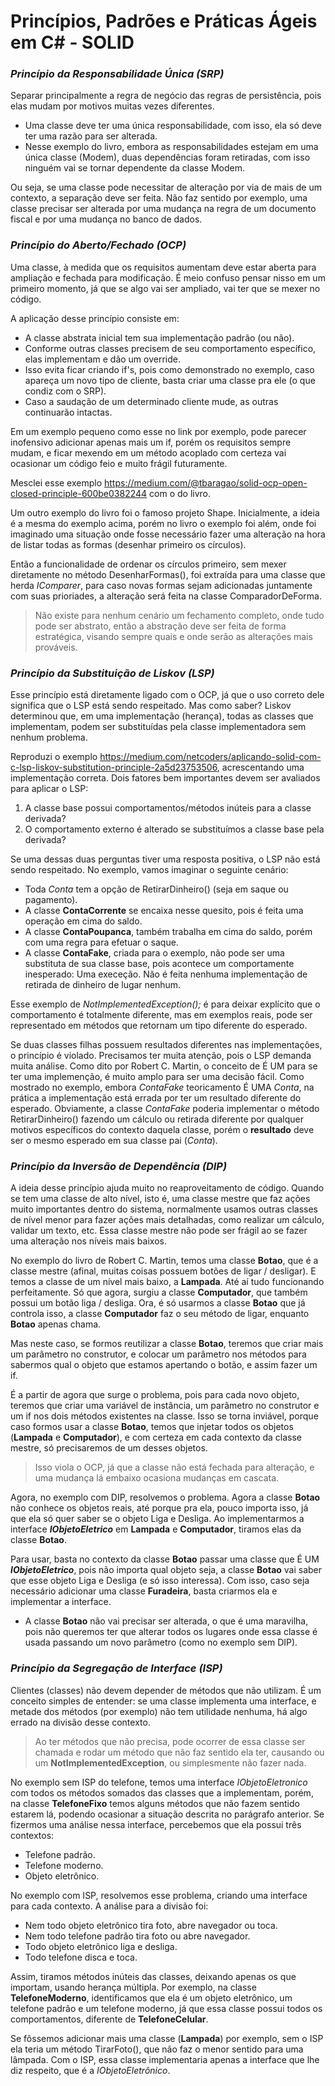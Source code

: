 Princípios, Padrões e Práticas Ágeis em C# - SOLID
=====

### *Princípio da Responsabilidade Única (SRP)*
Separar principalmente a regra de negócio das regras de persistência, pois elas mudam por motivos muitas vezes diferentes.

* Uma classe deve ter uma única responsabilidade, com isso, ela só deve ter uma razão para ser alterada.
* Nesse exemplo do livro, embora as responsabilidades estejam em uma única classe (Modem), duas dependências foram retiradas, com isso ninguém vai se tornar dependente da classe Modem.

Ou seja, se uma classe pode necessitar de alteração por via de mais de um contexto, a separação deve ser feita. Não faz sentido por exemplo, uma classe precisar ser alterada por uma mudança na regra de um documento fiscal e por uma mudança no banco de dados.

### *Princípio do Aberto/Fechado (OCP)*
Uma classe, à medida que os requisitos aumentam deve estar aberta para ampliação e fechada para modificação. É meio confuso pensar nisso em um primeiro momento, já que se algo vai ser ampliado, vai ter que se mexer no código.

A aplicação desse princípio consiste em:
* A classe abstrata inicial tem sua implementação padrão (ou não).
* Conforme outras classes precisem de seu comportamento específico, elas implementam e dão um override.
* Isso evita ficar criando if's, pois como demonstrado no exemplo, caso apareça um novo tipo de cliente, basta criar uma classe pra ele (o que condiz com o SRP).
* Caso a saudação de um determinado cliente mude, as outras continuarão intactas.

Em um exemplo pequeno como esse no link por exemplo, pode parecer inofensivo adicionar apenas mais um if, porém os requisitos sempre mudam, e ficar mexendo em um método acoplado com certeza vai ocasionar um código feio e muito frágil futuramente.

Mesclei esse exemplo https://medium.com/@tbaragao/solid-ocp-open-closed-principle-600be0382244 com o do livro.

Um outro exemplo do livro foi o famoso projeto Shape. Inicialmente, a ideia é a mesma do exemplo acima, porém no livro o exemplo foi além, onde foi imaginado uma situação onde fosse necessário fazer uma alteração na hora de listar todas as formas (desenhar primeiro os círculos).

Então a funcionalidade de ordenar os círculos primeiro, sem mexer diretamente no método DesenharFormas(), foi extraída para uma classe que herda _IComparer_, para caso novas formas sejam adicionadas juntamente com suas prioriades, a alteração será feita na classe ComparadorDeForma.

> Não existe para nenhum cenário um fechamento completo, onde tudo pode ser abstrato, então a abstração deve ser feita de forma estratégica, visando sempre quais e onde serão as alterações mais prováveis.

### *Princípio da Substituição de Liskov (LSP)*
Esse princípio está diretamente ligado com o OCP, já que o uso correto dele significa que o LSP está sendo respeitado. Mas como saber?
Liskov determinou que, em uma implementação (herança), todas as classes que implementam, podem ser substituídas pela classe implementadora sem nenhum problema.

Reproduzi o exemplo https://medium.com/netcoders/aplicando-solid-com-c-lsp-liskov-substitution-principle-2a5d23753506, acrescentando uma implementação correta.
Dois fatores bem importantes devem ser avaliados para aplicar o LSP:
1. A classe base possui comportamentos/métodos inúteis para a classe derivada?
2. O comportamento externo é alterado se substituímos a classe base pela derivada?

Se uma dessas duas perguntas tiver uma resposta positiva, o LSP não está sendo respeitado. No exemplo, vamos imaginar o seguinte cenário:
- Toda _Conta_ tem a opção de RetirarDinheiro() (seja em saque ou pagamento).
- A classe __ContaCorrente__ se encaixa nesse quesito, pois é feita uma operação em cima do saldo.
- A classe __ContaPoupanca__, também trabalha em cima do saldo, porém com uma regra para efetuar o saque.
- A classe __ContaFake__, criada para o exemplo, não pode ser uma substituta de sua classe base, pois acontece um comportamente inesperado: Uma execeção. Não é feita nenhuma implementação de retirada de dinheiro de lugar nenhum.

Esse exemplo de *NotImplementedException();* é para deixar explícito que o comportamento é totalmente diferente, mas em exemplos reais, pode ser representado em métodos que retornam um tipo diferente do esperado.

Se duas classes filhas possuem resultados diferentes nas implementações, o princípio é violado.
Precisamos ter muita atenção, pois o LSP demanda muita análise. Como dito por Robert C. Martin, o conceito de É UM para se ter uma implemenção, é muito amplo para ser uma decisão fácil. Como mostrado no exemplo, embora _ContaFake_ teoricamento É UMA _Conta_, na prática a implementação está errada por ter um resultado diferente do esperado. 
Obviamente, a classe _ContaFake_ poderia implementar o método RetirarDinheiro() fazendo um cálculo ou retirada diferente por qualquer motivos específicos do contexto daquela classe, porém o __resultado__ deve ser o mesmo esperado em sua classe pai (_Conta_).

### *Princípio da Inversão de Dependência (DIP)*
A ideia desse princípio ajuda muito no reaproveitamento de código. Quando se tem uma classe de alto nível, isto é, uma classe mestre que faz ações muito importantes dentro do sistema, normalmente usamos outras classes de nível menor para fazer ações mais detalhadas, como realizar um cálculo, validar um texto, etc. Essa classe mestre não pode ser frágil ao se fazer uma alteração nos níveis mais baixos.

No exemplo do livro de Robert C. Martin, temos uma classe __Botao__, que é a classe mestre (afinal, muitas coisas possuem botões de ligar / desligar). E temos a classe de um nível mais baixo, a __Lampada__. Até aí tudo funcionando perfeitamente.
Só que agora, surgiu a classe __Computador__, que também possui um botão liga / desliga. Ora, é só usarmos a classe __Botao__ que já controla isso, a classe __Computador__ faz o seu método de ligar, enquanto __Botao__ apenas chama.

Mas neste caso, se formos reutilizar a classe __Botao__, teremos que criar mais um parâmetro no construtor, e colocar um parâmetro nos métodos para sabermos qual o objeto que estamos apertando o botão, e assim fazer um if.

É a partir de agora que surge o problema, pois para cada novo objeto, teremos que criar uma variável de instância, um parâmetro no construtor e um if nos dois métodos existentes na classe. Isso se torna inviável, porque caso formos usar a classe __Botao__, temos que injetar todos os objetos (__Lampada__ e __Computador__), e com certeza em cada contexto da classe mestre, só precisaremos de um desses objetos.

> Isso viola o OCP, já que a classe não está fechada para alteração, e uma mudança lá embaixo ocasiona mudanças em cascata.

Agora, no exemplo com DIP, resolvemos o problema. Agora a classe __Botao__ não conhece os objetos reais, até porque pra ela, pouco importa isso, já que ela só quer saber se o objeto Liga e Desliga. Ao implementarmos a interface ___IObjetoEletrico___ em __Lampada__ e __Computador__, tiramos elas da classe __Botao__.

Para usar, basta no contexto da classe __Botao__ passar uma classe que É UM ___IObjetoEletrico___, pois não importa qual objeto seja, a classe __Botao__ vai saber que esse objeto Liga e Desliga (e só isso interessa). Com isso, caso seja necessário adicionar uma classe __Furadeira__, basta criarmos ela e implementar a interface.
- A classe __Botao__ não vai precisar ser alterada, o que é uma maravilha, pois não queremos ter que alterar todos os lugares onde essa classe é usada passando um novo parâmetro (como no exemplo sem DIP).

### *Princípio da Segregação de Interface (ISP)*
Clientes (classes) não devem depender de métodos que não utilizam. É um conceito simples de entender: se uma classe implementa uma interface, e metade dos métodos (por exemplo) não tem utilidade nenhuma, há algo errado na divisão desse contexto.

> Ao ter métodos que não precisa, pode ocorrer de essa classe ser chamada e rodar um método que não faz sentido ela ter, causando ou um __NotImplementedException__, ou simplesmente não fazer nada.

No exemplo sem ISP do telefone, temos uma interface _IObjetoEletronico_ com todos os métodos somados das classes que a implementam, porém, na classe __TelefoneFixo__ temos alguns métodos que não fazem sentido estarem lá, podendo ocasionar a situação descrita no parágrafo anterior.
Se fizermos uma análise nessa interface, percebemos que ela possui três contextos:
- Telefone padrão.
- Telefone moderno.
- Objeto eletrônico.

No exemplo com ISP, resolvemos esse problema, criando uma interface para cada contexto. A análise para a divisão foi:
- Nem todo objeto eletrônico tira foto, abre navegador ou toca.
- Nem todo telefone padrão tira foto ou abre navegador.
- Todo objeto eletrônico liga e desliga.
- Todo telefone disca e toca.

Assim, tiramos métodos inúteis das classes, deixando apenas os que importam, usando herança múltipla. Por exemplo, na classe __TelefoneModerno__, identificamos que ela é um objeto eletrônico, um telefone padrão e um telefone moderno, já que essa classe possui todos os comportamentos, diferente de __TelefoneCelular__.

Se fôssemos adicionar mais uma classe (__Lampada__) por exemplo, sem o ISP ela teria um método TirarFoto(), que não faz o menor sentido para uma lâmpada. Com o ISP, essa classe implementaria apenas a interface que lhe diz respeito, que é a _IObjetoEletrônico_.
